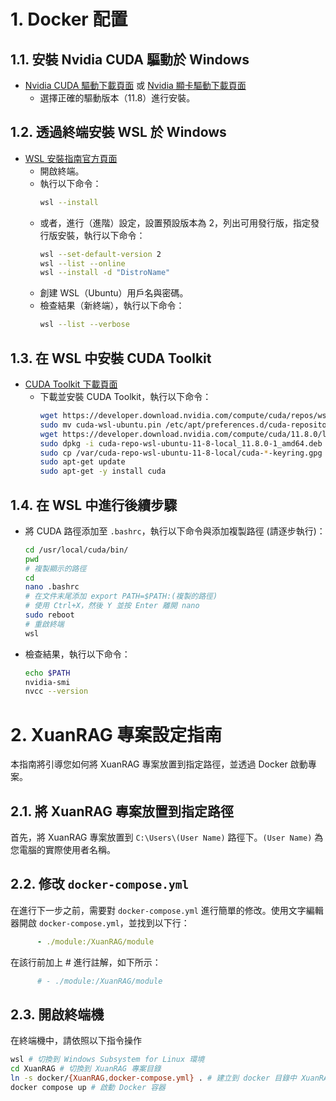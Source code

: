 # 1. Docker 配置
## 1.1. 安裝 Nvidia CUDA 驅動於 Windows
- [Nvidia CUDA 驅動下載頁面](https://www.nvidia.com/Download/index.aspx?lang=en-us) 或 [Nvidia 顯卡驅動下載頁面](https://www.nvidia.com.tw/download/driverResults.aspx/193749/tw)
  - 選擇正確的驅動版本（11.8）進行安裝。


## 1.2. 透過終端安裝 WSL 於 Windows
- [WSL 安裝指南官方頁面](https://learn.microsoft.com/zh-tw/windows/wsl/install)
  - 開啟終端。
  - 執行以下命令：
    ```bash
    wsl --install
    ```
  - 或者，進行（進階）設定，設置預設版本為 2，列出可用發行版，指定發行版安裝，執行以下命令：
    ```bash
    wsl --set-default-version 2
    wsl --list --online
    wsl --install -d "DistroName"
    ```
  - 創建 WSL（Ubuntu）用戶名與密碼。
  - 檢查結果（新終端），執行以下命令：
    ```bash
    wsl --list --verbose
    ```


## 1.3. 在 WSL 中安裝 CUDA Toolkit
- [CUDA Toolkit 下載頁面](https://developer.nvidia.com/cuda-11-8-0-download-archive)
  - 下載並安裝 CUDA Toolkit，執行以下命令：
    ```bash
    wget https://developer.download.nvidia.com/compute/cuda/repos/wsl-ubuntu/x86_64/cuda-wsl-ubuntu.pin
    sudo mv cuda-wsl-ubuntu.pin /etc/apt/preferences.d/cuda-repository-pin-600
    wget https://developer.download.nvidia.com/compute/cuda/11.8.0/local_installers/cuda-repo-wsl-ubuntu-11-8-local_11.8.0-1_amd64.deb
    sudo dpkg -i cuda-repo-wsl-ubuntu-11-8-local_11.8.0-1_amd64.deb
    sudo cp /var/cuda-repo-wsl-ubuntu-11-8-local/cuda-*-keyring.gpg /usr/share/keyrings/
    sudo apt-get update
    sudo apt-get -y install cuda
    ```

## 1.4. 在 WSL 中進行後續步驟
- 將 CUDA 路徑添加至 `.bashrc`，執行以下命令與添加複製路徑 (請逐步執行)：
  ```bash
  cd /usr/local/cuda/bin/
  pwd
  # 複製顯示的路徑
  cd
  nano .bashrc
  # 在文件末尾添加 export PATH=$PATH:(複製的路徑)
  # 使用 Ctrl+X，然後 Y 並按 Enter 離開 nano
  sudo reboot
  # 重啟終端
  wsl
  ```
- 檢查結果，執行以下命令：
  ```bash
  echo $PATH
  nvidia-smi
  nvcc --version
  ```



# 2. XuanRAG 專案設定指南
本指南將引導您如何將 XuanRAG 專案放置到指定路徑，並透過 Docker 啟動專案。


## 2.1. 將 XuanRAG 專案放置到指定路徑
首先，將 XuanRAG 專案放置到 `C:\Users\(User Name)` 路徑下。`(User Name)` 為您電腦的實際使用者名稱。


## 2.2. 修改 `docker-compose.yml`
在進行下一步之前，需要對 `docker-compose.yml` 進行簡單的修改。使用文字編輯器開啟 `docker-compose.yml`，並找到以下行：
```yaml
      - ./module:/XuanRAG/module
```

在該行前加上 # 進行註解，如下所示：
```yaml
      # - ./module:/XuanRAG/module
```


## 2.3. 開啟終端機
在終端機中，請依照以下指令操作
```bash
wsl # 切換到 Windows Subsystem for Linux 環境
cd XuanRAG # 切換到 XuanRAG 專案目錄
ln -s docker/{XuanRAG,docker-compose.yml} . # 建立到 docker 目錄中 XuanRAG 和 docker-compose.yml 的符號連結
docker compose up # 啟動 Docker 容器
```

